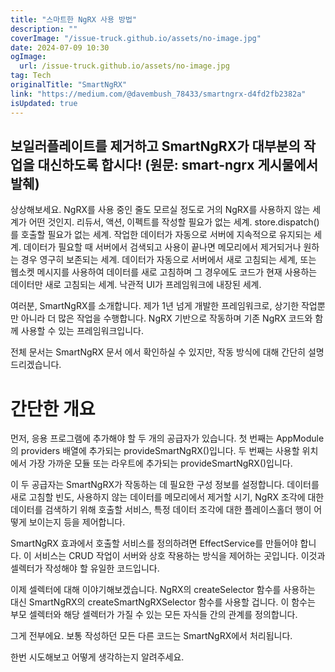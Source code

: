 ```yaml
---
title: "스마트한 NgRX 사용 방법"
description: ""
coverImage: "/issue-truck.github.io/assets/no-image.jpg"
date: 2024-07-09 10:30
ogImage: 
  url: /issue-truck.github.io/assets/no-image.jpg
tag: Tech
originalTitle: "SmartNgRX"
link: "https://medium.com/@davembush_78433/smartngrx-d4fd2fb2382a"
isUpdated: true
---
```






## 보일러플레이트를 제거하고 SmartNgRX가 대부분의 작업을 대신하도록 합시다! (원문: smart-ngrx 게시물에서 발췌)

상상해보세요. NgRX를 사용 중인 줄도 모르실 정도로 거의 NgRX를 사용하지 않는 세계가 어떤 것인지. 리듀서, 액션, 이펙트를 작성할 필요가 없는 세계. store.dispatch()를 호출할 필요가 없는 세계. 작업한 데이터가 자동으로 서버에 지속적으로 유지되는 세계. 데이터가 필요할 때 서버에서 검색되고 사용이 끝나면 메모리에서 제거되거나 원하는 경우 영구히 보존되는 세계. 데이터가 자동으로 서버에서 새로 고침되는 세계, 또는 웹소켓 메시지를 사용하여 데이터를 새로 고침하며 그 경우에도 코드가 현재 사용하는 데이터만 새로 고침되는 세계. 낙관적 UI가 프레임워크에 내장된 세계.

여러분, SmartNgRX를 소개합니다. 제가 1년 넘게 개발한 프레임워크로, 상기한 작업뿐만 아니라 더 많은 작업을 수행합니다. NgRX 기반으로 작동하며 기존 NgRX 코드와 함께 사용할 수 있는 프레임워크입니다.

전체 문서는 SmartNgRX 문서 에서 확인하실 수 있지만, 작동 방식에 대해 간단히 설명드리겠습니다.

<div class="content-ad"></div>

# 간단한 개요

먼저, 응용 프로그램에 추가해야 할 두 개의 공급자가 있습니다. 첫 번째는 AppModule의 providers 배열에 추가되는 provideSmartNgRX()입니다. 두 번째는 사용할 위치에서 가장 가까운 모듈 또는 라우트에 추가되는 provideSmartNgRX()입니다.

이 두 공급자는 SmartNgRX가 작동하는 데 필요한 구성 정보를 설정합니다. 데이터를 새로 고침할 빈도, 사용하지 않는 데이터를 메모리에서 제거할 시기, NgRX 조각에 대한 데이터를 검색하기 위해 호출할 서비스, 특정 데이터 조각에 대한 플레이스홀더 행이 어떻게 보이는지 등을 제어합니다.

SmartNgRX 효과에서 호출할 서비스를 정의하려면 EffectService를 만들어야 합니다. 이 서비스는 CRUD 작업이 서버와 상호 작용하는 방식을 제어하는 곳입니다. 이것과 셀렉터가 작성해야 할 유일한 코드입니다.

<div class="content-ad"></div>

이제 셀렉터에 대해 이야기해보겠습니다. NgRX의 createSelector 함수를 사용하는 대신 SmartNgRX의 createSmartNgRXSelector 함수를 사용할 겁니다. 이 함수는 부모 셀렉터와 해당 셀렉터가 가질 수 있는 모든 자식들 간의 관계를 정의합니다.

그게 전부에요. 보통 작성하던 모든 다른 코드는 SmartNgRX에서 처리됩니다.

한번 시도해보고 어떻게 생각하는지 알려주세요.